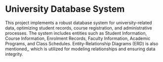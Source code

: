 # University Database System

This project implements a robust database system for university-related data, optimizing student records, course registration, and administrative processes.
The system includes entities such as Student Information, Course Information, Enrolment Records, Faculty Information, Academic Programs, and Class Schedules.
Entity-Relationship Diagrams (ERD) is also mentioned,, which is utilized for modeling relationships and ensuring data integrity.

